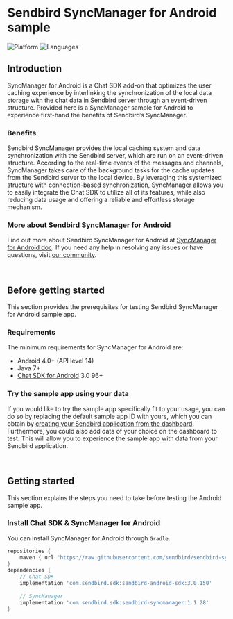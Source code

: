 # Sendbird SyncManager for Android sample
![Platform](https://img.shields.io/badge/platform-ANDROID-orange.svg)
![Languages](https://img.shields.io/badge/language-JAVA-orange.svg)

## Introduction

SyncManager for Android is a Chat SDK add-on that optimizes the user caching experience by interlinking the synchronization of the local data storage with the chat data in Sendbird server through an event-driven structure. Provided here is a SyncManager sample for Android to experience first-hand the benefits of Sendbird’s SyncManager.

### Benefits

Sendbird SyncManager provides the local caching system and data synchronization with the Sendbird server, which are run on an event-driven structure. According to the real-time events of the messages and channels, SyncManager takes care of the background tasks for the cache updates from the Sendbird server to the local device. By leveraging this systemized structure with connection-based synchronization, SyncManager allows you to easily integrate the Chat SDK to utilize all of its features, while also reducing data usage and offering a reliable and effortless storage mechanism. 

### More about Sendbird SyncManager for Android

Find out more about Sendbird SyncManager for Android at [SyncManager for Android doc](https://docs.sendbird.com/android/sync_manager_getting_started). If you need any help in resolving any issues or have questions, visit [our community](https://community.sendbird.com).

<br />

## Before getting started

This section provides the prerequisites for testing Sendbird SyncManager for Android sample app.

### Requirements

The minimum requirements for SyncManager for Android are:

- Android 4.0+ (API level 14)
- Java 7+
- [Chat SDK for Android](https://github.com/sendbird/SendBird-SDK-Android/tree/master/com/sendbird/sdk/sendbird-android-sdk) 3.0 96+

### Try the sample app using your data 

If you would like to try the sample app specifically fit to your usage, you can do so by replacing the default sample app ID with yours, which you can obtain by [creating your Sendbird application from the dashboard](https://docs.sendbird.com/android/quick_start#3_install_and_configure_the_chat_sdk_4_step_1_create_a_sendbird_application_from_your_dashboard). Furthermore, you could also add data of your choice on the dashboard to test. This will allow you to experience the sample app with data from your Sendbird application. 

<br />

## Getting started

This section explains the steps you need to take before testing the Android sample app.

### Install Chat SDK & SyncManager for Android

You can install SyncManager for Android through `Gradle`.

```gradle
repositories {
    maven { url "https://raw.githubusercontent.com/sendbird/sendbird-syncmanager-android/master/" }
}
dependencies {
    // Chat SDK
    implementation 'com.sendbird.sdk:sendbird-android-sdk:3.0.150'
    
    // SyncManager
    implementation 'com.sendbird.sdk:sendbird-syncmanager:1.1.28'
}
``` 
